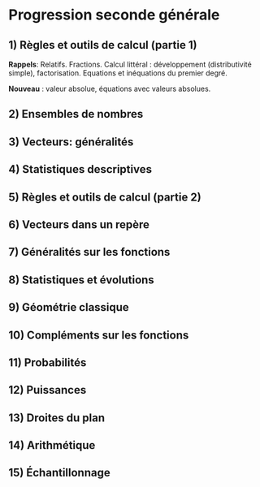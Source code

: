 # Progression seconde générale

## 1) Règles et outils de calcul (partie 1)

**Rappels**: Relatifs. Fractions. Calcul littéral : développement (distributivité simple), factorisation. Equations et inéquations du premier degré.

**Nouveau** : valeur absolue, équations avec valeurs absolues.

## 2) Ensembles de nombres

## 3) Vecteurs: généralités

## 4) Statistiques descriptives

## 5) Règles et outils de calcul (partie 2)

## 6) Vecteurs dans un repère

## 7) Généralités sur les fonctions

## 8) Statistiques et évolutions

## 9) Géométrie classique

## 10) Compléments sur les fonctions

## 11) Probabilités

## 12) Puissances

## 13) Droites du plan

## 14) Arithmétique

## 15) Échantillonnage
